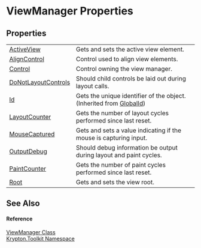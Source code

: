# ViewManager Properties




## Properties
<table>
<tr>
<td><a href="caa5a9a5-fbea-741d-c234-735084334785.md">ActiveView</a></td>
<td>Gets and sets the active view element.</td></tr>
<tr>
<td><a href="ae3d9e4f-57fe-4db3-0482-efe207c2daa4.md">AlignControl</a></td>
<td>Control used to align view elements.</td></tr>
<tr>
<td><a href="efff9075-f99e-5304-1510-8982f363a193.md">Control</a></td>
<td>Control owning the view manager.</td></tr>
<tr>
<td><a href="568c6e93-ef9e-c5f2-a120-d752a8983d37.md">DoNotLayoutControls</a></td>
<td>Should child controls be laid out during layout calls.</td></tr>
<tr>
<td><a href="71a6846f-bfb6-fb58-b361-6b43ae0583a8.md">Id</a></td>
<td>Gets the unique identifier of the object.<br />(Inherited from <a href="9ef2ca3a-e03e-8927-105a-2f9a6fbdf849.md">GlobalId</a>)</td></tr>
<tr>
<td><a href="c9707eb9-a8cd-6df4-c507-d5b9d09b6672.md">LayoutCounter</a></td>
<td>Gets the number of layout cycles performed since last reset.</td></tr>
<tr>
<td><a href="51537656-9062-4392-ce25-d6bee9199a47.md">MouseCaptured</a></td>
<td>Gets and sets a value indicating if the mouse is capturing input.</td></tr>
<tr>
<td><a href="e0ac2572-da8d-cefc-d97f-b9fdd96194da.md">OutputDebug</a></td>
<td>Should debug information be output during layout and paint cycles.</td></tr>
<tr>
<td><a href="f6afe5cc-b093-ef56-905c-4f1b2005498e.md">PaintCounter</a></td>
<td>Gets the number of paint cycles performed since last reset.</td></tr>
<tr>
<td><a href="258291f8-99d8-726b-e0bd-db8d9eddc8c5.md">Root</a></td>
<td>Gets and sets the view root.</td></tr>
</table>

## See Also


#### Reference
<a href="3760acae-8ec5-3ca7-2132-35bf556b0fbb.md">ViewManager Class</a>  
<a href="79d2eac2-21f4-54ff-7552-b20c33c30600.md">Krypton.Toolkit Namespace</a>  
